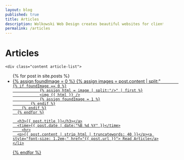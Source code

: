 ```yaml
---
layout: blog
published: true
title: Articles
description: Wolkowski Web Design creates beautiful websites for clients of all sizes. Our blog contains articles about our work and services, and showcases clients and companies we work with!
permalink: /articles
---
```

<div class="fixed-background">
</div>
<div class="scroll scroll-blog">
	<h1>Articles</h1>

    <div class="content article-list">
<ul>
  {% for post in site.posts %}
    <li><a href="{{ post.url }}">
      {% assign foundImage = 0 %}
      {% assign images = post.content | split:"<img " %}
      {% for image in images %}
        {% if image contains 'src' %}

            {% if foundImage == 0 %}
                {% assign html = image | split:"/>" | first %}
                <img {{ html }} />
                {% assign foundImage = 1 %}
            {% endif %}
        {% endif %}
      {% endfor %}

      <h3>{{ post.title }}</h3></a>
      <time>{{ post.date | date:"%B %d %Y" }}</time>
        <hr>
      <p>{{ post.content | strip_html | truncatewords: 40 }}</p><a style="font-size: 1.2em;" href="{{ post.url }}"> Read Article</a>
    </li>
  {% endfor %}
</ul>
    </div>
</div>
